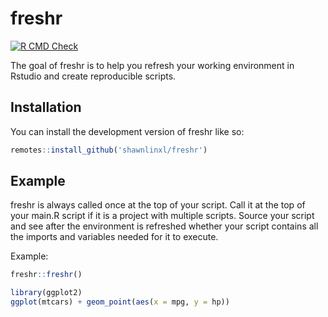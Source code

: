 
# freshr

<!-- badges: start -->
[![R CMD Check](https://github.com/shawnlinxl/freshr/actions/workflows/R_CMD_CHECK.yml/badge.svg)](https://github.com/shawnlinxl/freshr/actions/workflows/R_CMD_CHECK.yml)
<!-- badges: end -->

The goal of freshr is to help you refresh your working environment in Rstudio and create reproducible scripts.

## Installation

You can install the development version of freshr like so:

``` r
remotes::install_github('shawnlinxl/freshr')
```

## Example

freshr is always called once at the top of your script. Call it at the top of your main.R script if it is a project with multiple scripts. Source your script and see after the environment is refreshed whether your script contains all the imports and variables needed for it to execute.

Example:

``` r
freshr::freshr()

library(ggplot2)
ggplot(mtcars) + geom_point(aes(x = mpg, y = hp))
```

